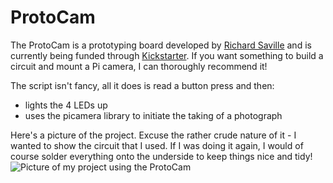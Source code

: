 ProtoCam
========

The ProtoCam is a prototyping board developed by [Richard Saville](http://averagemanvsraspberrypi.com) and is currently being funded through [Kickstarter](https://www.kickstarter.com/projects/955730101/protocam-the-raspberry-pi-camera-module-prototypin).
If you want something to build a circuit and mount a Pi camera, I can thoroughly recommend it!

The script isn't fancy, all it does is read a button press and then:
* lights the 4 LEDs up
* uses the picamera library to initiate the taking of a photograph

Here's a picture of the project. Excuse the rather crude nature of it - I wanted to show the circuit that I used. If I was doing it again, I would of course solder everything onto the underside to keep things nice and tidy!
![Picture of my project using the ProtoCam](https://lh3.googleusercontent.com/-rMuIfAlBpYY/VCbaQznrlBI/AAAAAAAAQQE/tFi6dlrzjp8/w958-h719-no/20140927_143723.jpg)
